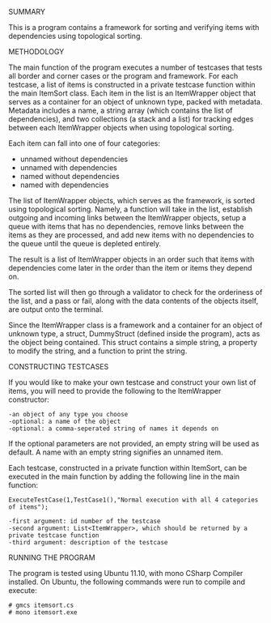 SUMMARY

This is a program contains a framework for sorting and verifying items with dependencies
using topological sorting.

METHODOLOGY

The main function of the program executes a number of testcases that tests all border
and corner cases or the program and framework.  For each testcase, a list of items is
constructed in a private testcase function within the main ItemSort class.  Each item
in the list is an ItemWrapper object that serves as a container for an object of unknown
type, packed with metadata.  Metadata includes a name, a string array (which contains 
the list of dependencies), and two collections (a stack and a list) for tracking edges
between each ItemWrapper objects when using topological sorting.

Each item can fall into one of four categories:
   - unnamed without dependencies
   - unnamed with dependencies
   - named without dependencies
   - named with dependencies

The list of ItemWrapper objects, which serves as the framework, is sorted using
topological sorting.  Namely, a function will take in the list, establish outgoing
and incoming links between the ItemWrapper objects, setup a queue with items that
has no dependencies, remove links between the items as they are processed, and add
new items with no dependencies to the queue until the queue is depleted entirely.

The result is a list of ItemWrapper objects in an order such that items with 
dependencies come later in the order than the item or items they depend on.

The sorted list will then go through a validator to check for the orderiness of
the list, and a pass or fail, along with the data contents of the objects itself,
are output onto the terminal.

Since the ItemWrapper class is a framework and a container for an object of unknown type,
a struct, DummyStruct (defined inside the program), acts as the object being contained.
This struct contains a simple string, a property to modify the string, and a function to
print the string.

CONSTRUCTING TESTCASES

If you would like to make your own testcase and construct your own list of items, you
will need to provide the following to the ItemWrapper constructor:

	-an object of any type you choose
	-optional: a name of the object
	-optional: a comma-seperated string of names it depends on

If the optional parameters are not provided, an empty string will be used as default.
A name with an empty string signifies an unnamed item.

Each testcase, constructed in a private function within ItemSort, can be executed in the main
function by adding the following line in the main function:

	ExecuteTestCase(1,TestCase1(),"Normal execution with all 4 categories of items");

	-first argument: id number of the testcase
	-second argument: List<ItemWrapper>, which should be returned by a private testcase function
	-third argument: description of the testcase

RUNNING THE PROGRAM

The program is tested using Ubuntu 11.10, with mono CSharp Compiler installed.  On Ubuntu,
the following commands were run to compile and execute:

	# gmcs itemsort.cs
	# mono itemsort.exe


